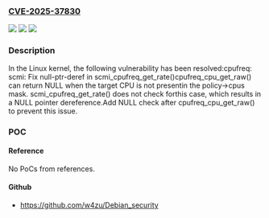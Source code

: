 ### [CVE-2025-37830](https://cve.mitre.org/cgi-bin/cvename.cgi?name=CVE-2025-37830)
![](https://img.shields.io/static/v1?label=Product&message=Linux&color=blue)
![](https://img.shields.io/static/v1?label=Version&message=99d6bdf3387734d75e3e34e94a58b8a355b7a9c8%3C%204e3d1c1925d8e752992cd893d03d974e6807ac16%20&color=brighgreen)
![](https://img.shields.io/static/v1?label=Vulnerability&message=n%2Fa&color=brighgreen)

### Description

In the Linux kernel, the following vulnerability has been resolved:cpufreq: scmi: Fix null-ptr-deref in scmi_cpufreq_get_rate()cpufreq_cpu_get_raw() can return NULL when the target CPU is not presentin the policy->cpus mask. scmi_cpufreq_get_rate() does not check forthis case, which results in a NULL pointer dereference.Add NULL check after cpufreq_cpu_get_raw() to prevent this issue.

### POC

#### Reference
No PoCs from references.

#### Github
- https://github.com/w4zu/Debian_security


